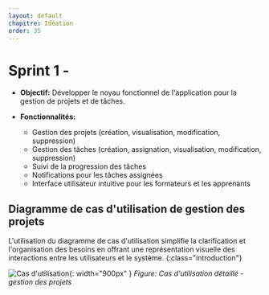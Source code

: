 ```yaml
---
layout: default
chapitre: Idéation
order: 35
---
```


# Sprint 1 - 

* **Objectif:** Développer le noyau fonctionnel de l'application pour la gestion de projets et de tâches.

* **Fonctionnalités:**
    * Gestion des projets (création, visualisation, modification, suppression)
    * Gestion des tâches (création, assignation, visualisation, modification, suppression)
    * Suivi de la progression des tâches
    * Notifications pour les tâches assignées
    * Interface utilisateur intuitive pour les formateurs et les apprenants

<!-- new slide -->
## Diagramme de cas d'utilisation de gestion des projets

L'utilisation du diagramme de cas d'utilisation simplifie la clarification et l'organisation des besoins en offrant une représentation visuelle des interactions entre les utilisateurs et le système. 
{:class="introduction"}

![Cas d'utilisation]({{site.baseurl}}/analyse-fonctionnelle/images/use-case.png){: width="900px" } 
*Figure: Cas d'utilisation détaillé - gestion des projets*


<!-- new slide -->

<!-- TODO : Donnez le diagramme de cas d'utilisation de sprint 1 -->